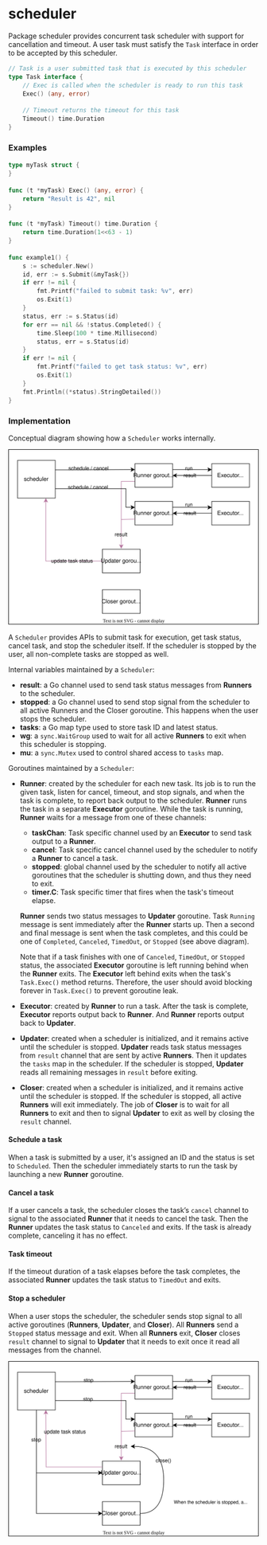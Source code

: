 # scheduler
Package scheduler provides concurrent task scheduler with support for
cancellation and timeout. A user task must satisfy the `Task` interface
in order to be accepted by this scheduler.

```go
// Task is a user submitted task that is executed by this scheduler
type Task interface {
	// Exec is called when the scheduler is ready to run this task
	Exec() (any, error)

	// Timeout returns the timeout for this task
	Timeout() time.Duration
}
```

### Examples

```go
type myTask struct {
}

func (t *myTask) Exec() (any, error) {
	return "Result is 42", nil
}

func (t *myTask) Timeout() time.Duration {
	return time.Duration(1<<63 - 1)
}

func example1() {
	s := scheduler.New()
	id, err := s.Submit(&myTask{})
	if err != nil {
		fmt.Printf("failed to submit task: %v", err)
		os.Exit(1)
	}
	status, err := s.Status(id)
	for err == nil && !status.Completed() {
		time.Sleep(100 * time.Millisecond)
		status, err = s.Status(id)
	}
	if err != nil {
		fmt.Printf("failed to get task status: %v", err)
		os.Exit(1)
	}
	fmt.Println((*status).StringDetailed())
}
```

### Implementation

Conceptual diagram showing how a `Scheduler` works internally.

![](doc/diagram1.svg)

A `Scheduler` provides APIs to submit task for execution, get task
status, cancel task, and stop the scheduler itself. If the scheduler
is stopped by the user, all non-complete tasks are stopped as well.

Internal variables maintained by a `Scheduler`:

- **result**: a Go channel used to send task status messages from
  **Runners** to the scheduler.
- **stopped**: a Go channel used to send stop signal from the scheduler
  to all active Runners and the Closer goroutine. This happens when
  the user stops the scheduler.
- **tasks**: a Go map type used to store task ID and latest status.
- **wg**: a `sync.WaitGroup` used to wait for all active **Runners**
  to exit when this scheduler is stopping.
- **mu**: a `sync.Mutex` used to control shared access to `tasks` map.

Goroutines maintained by a `Scheduler`:

- **Runner**: created by the scheduler for each new task. Its job is
  to run the given task, listen for cancel, timeout, and stop signals,
  and when the task is complete, to report back output to
  the scheduler. **Runner** runs the task in a separate **Executor**
  goroutine. While the task is running, **Runner** waits for a message
  from one of these channels:
    - **taskChan**: Task specific channel used by an **Executor** to send
      task output to a **Runner**.
    - **cancel**: Task specific cancel channel used by the scheduler to
      notify a **Runner** to cancel a task.
    - **stopped**: global channel used by the scheduler to notify all
      active goroutines that the scheduler is shutting down, and thus
      they need to exit.
    - **timer.C**: Task specific timer that fires when the task's
      timeout elapse.

  **Runner** sends two status messages to **Updater** goroutine.
  Task `Running` message is sent immediately after the **Runner**
  starts up. Then a second and final message is sent when the
  task completes, and this could be one of `Completed`,
  `Canceled`, `TimedOut`, or `Stopped` (see above diagram).

  Note that if a task finishes with one of `Canceled`, `TimedOut`, or
  `Stopped` status, the associated **Executor** goroutine is left running
  behind when the **Runner** exits. The **Executor** left behind exits
  when the task's `Task.Exec()` method returns. Therefore, the user
  should avoid blocking forever in `Task.Exec()` to prevent goroutine leak.

- **Executor**: created by **Runner** to run a task. After the task is
  complete, **Executor** reports output back to **Runner**. And
  **Runner** reports output back to **Updater**.
- **Updater**: created when a scheduler is initialized, and it remains
  active until the scheduler is stopped. **Updater** reads task status
  messages from `result` channel that are sent by active **Runners**.
  Then it updates the `tasks` map in the scheduler. If the scheduler
  is stopped, **Updater** reads all remaining messages in `result`
  before exiting.
- **Closer**: created when a scheduler is initialized, and it remains
  active until the scheduler is stopped. If the scheduler is stopped,
  all active **Runners** will exit immediately. The job of **Closer** is
  to wait for all **Runners** to exit and then to signal **Updater** to
  exit as well by closing the `result` channel.

#### Schedule a task

When a task is submitted by a user, it's assigned an ID and the status
is set to `Scheduled`. Then the scheduler immediately starts to run the
task by launching a new **Runner** goroutine.

#### Cancel a task

If a user cancels a task, the scheduler closes the task’s `cancel`
channel to signal to the associated **Runner** that it needs to cancel the task.
Then the **Runner** updates the task status to `Canceled` and exits. If the task
is already complete, canceling it has no effect.

#### Task timeout

If the timeout duration of a task elapses before the task completes,
the associated **Runner** updates the task status to `TimedOut` and exits.

#### Stop a scheduler

When a user stops the scheduler, the scheduler sends stop signal to all
active goroutines (**Runners**, **Updater**, and **Closer**). All
**Runners** send a `Stopped` status message and exit. When all **Runners** exit,
**Closer** closes `result` channel to signal to **Updater** that it needs
to exit once it read all messages from the channel.

![](doc/diagram2.svg)
